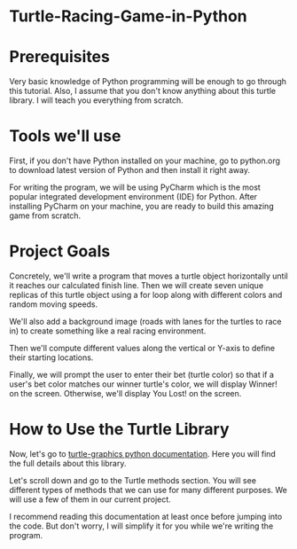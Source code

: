 # Turtle-Racing-Game-in-Python

<!-- 🧵 -->
# Prerequisites
Very basic knowledge of Python programming will be enough to go through this tutorial. Also, I assume that you don't know anything about this turtle library. I will teach you everything from scratch.

<!-- 🛠  -->
# Tools we'll use
First, if you don't have Python installed on your machine, go to python.org to download latest version of Python and then install it right away.

For writing the program, we will be using PyCharm which is the most popular integrated development environment (IDE) for Python. After installing PyCharm on your machine, you are ready to build this amazing game from scratch.

<!-- ⛳ -->
# Project Goals
Concretely, we'll write a program that moves a turtle object horizontally until it reaches our calculated finish line. Then we will create seven unique replicas of this turtle object using a for loop along with different colors and random moving speeds.

We'll also add a background image (roads with lanes for the turtles to race in) to create something like a real racing environment.

Then we'll compute different values along the vertical or Y-axis to define their starting locations.

Finally, we will prompt the user to enter their bet (turtle color) so that if a user's bet color matches our winner turtle's color, we will display Winner! on the screen. Otherwise, we'll display You Lost! on the screen.

<!-- 📂  -->
# How to Use the Turtle Library
Now, let's go to [turtle-graphics python documentation](https://docs.python.org/3/library/turtle.html). Here you will find the full details about this library.

Let's scroll down and go to the Turtle methods section. You will see different types of methods that we can use for many different purposes. We will use a few of them in our current project.

I recommend reading this documentation at least once before jumping into the code. But don't worry, I will simplify it for you while we're writing the program.
